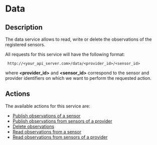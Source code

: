 Data
====

## Description

The data service allows to read, write or delete the observations of the registered sensors.

All requests for this service will have the following format:

```
 http://<your_api_server.com>/data/<provider_id>/<sensor_id>
```

where **<provider_id>** and **<sensor_id>** correspond to the sensor and provider identifiers on which we want to perform the requested action.

## Actions

The available actions for this service are:

* [Publish observations of a sensor](./publish_sensor_data)
* [Publish observations from sensors of a provider](./publish_provider_sensor_data)
* [Delete observations](./delete_sensor_data)
* [Read observations from a sensor](./retrieve_sensor_data)
* [Read observations from sensors of a provider](./retrieve_provider_sensor_data)

